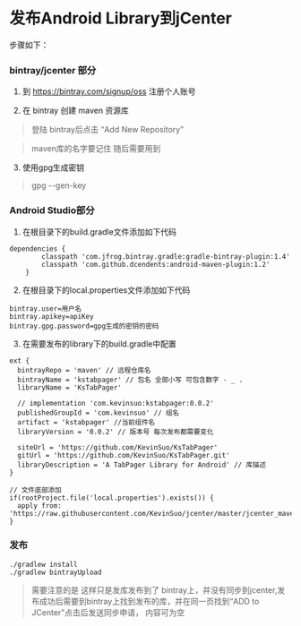 # 发布Android Library到jCenter
步骤如下：
### bintray/jcenter 部分
1. 到 https://bintray.com/signup/oss 注册个人账号

2. 在 bintray 创建 maven 资源库

>  登陆 bintray后点击 “Add New Repository”

>  maven库的名字要记住 随后需要用到

3. 使用gpg生成密钥
>  gpg --gen-key
### Android Studio部分
1. 在根目录下的build.gradle文件添加如下代码
```
dependencies {
        classpath 'com.jfrog.bintray.gradle:gradle-bintray-plugin:1.4'
        classpath 'com.github.dcendents:android-maven-plugin:1.2'
    }
```
2. 在根目录下的local.properties文件添加如下代码
```
bintray.user=用户名
bintray.apikey=apiKey
bintray.gpg.password=gpg生成的密钥的密码
```
3. 在需要发布的library下的build.gradle中配置
```
ext {
  bintrayRepo = 'maven' // 远程仓库名 
  bintrayName = 'kstabpager' // 包名 全部小写 可包含数字 - _ .
  libraryName = 'KsTabPager'
  
  // implementation 'com.kevinsuo:kstabpager:0.0.2'
  publishedGroupId = 'com.kevinsuo' // 组名
  artifact = 'kstabpager' //当前组件名
  libraryVersion = '0.0.2' // 版本号 每次发布都需要变化
  
  siteUrl = 'https://github.com/KevinSuo/KsTabPager'
  gitUrl = 'https://github.com/KevinSuo/KsTabPager.git'
  libraryDescription = 'A TabPager Library for Android' // 库描述
}

// 文件底部添加
if(rootProject.file('local.properties').exists()) {
  apply from: 'https://raw.githubusercontent.com/KevinSuo/jcenter/master/jcenter_maven_publish.gradle'
}

```

### 发布
```
./gradlew install 
./gradlew bintrayUpload

```

> 需要注意的是 这样只是发库发布到了 bintray上，并没有同步到jcenter,发布成功后需要到bintray上找到发布的库，并在同一页找到“ADD to JCenter"点击后发送同步申请，
> 内容可为空
